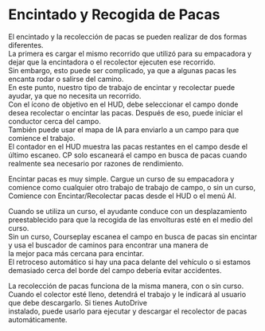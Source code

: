 # Encintado y Recogida de Pacas
  
El encintado y la recolección de pacas se pueden realizar de dos formas diferentes.  
La primera es cargar el mismo recorrido que utilizó para su empacadora y dejar que la encintadora o el recolector ejecuten ese recorrido.  
Sin embargo, esto puede ser complicado, ya que a algunas pacas les encanta rodar o salirse del camino.  
En este punto, nuestro tipo de trabajo de encintar y recolectar puede ayudar, ya que no necesita un recorrido.  
Con el ícono de objetivo en el HUD, debe seleccionar el campo donde desea recolectar o encintar las pacas. Después de eso, puede iniciar el conductor cerca del campo.  
También puede usar el mapa de IA para enviarlo a un campo para que comience el trabajo.  
El contador en el HUD muestra las pacas restantes en el campo desde el último escaneo. CP solo escaneará el campo en busca de pacas cuando realmente sea necesario por razones de rendimiento.  

  
Encintar pacas es muy simple. Cargue un curso de su empacadora y comience como cualquier otro trabajo de trabajo de campo, o sin un curso,  
Comience con Encintar/Recolectar pacas desde el HUD o el menú AI.  

  
Cuando se utiliza un curso, el ayudante conduce con un desplazamiento preestablecido para que la recogida de las envolturas esté en el medio del curso.  
Sin un curso, Courseplay escanea el campo en busca de pacas sin encintar y usa el buscador de caminos para encontrar una manera de  
la mejor paca más cercana para encintar.  
El retroceso automático si hay una paca delante del vehículo o si estamos demasiado cerca del borde del campo debería evitar accidentes.  

  
La recolección de pacas funciona de la misma manera, con o sin curso.  
Cuando el colector esté lleno, detendrá el trabajo y le indicará al usuario que debe descargarlo. Si tienes AutoDrive  
instalado, puede usarlo para ejecutar y descargar el recolector de pacas automáticamente.  
